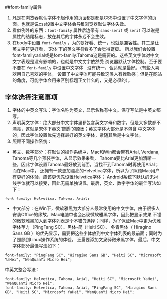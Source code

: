 ##font-family属性
1. 凡是在浏览器默认字体不起作用的页面都是都是CSS中设置了中文字体的页面。也就是说css设置中文字体会导致浏览器默认字体失效。
2. 看似例外的东西：`font-family` 属性后边带有 `sans-serif` 或 `serif` 可以说是属性的结尾标志，放在其后的字体永远不会生效。
3. 在body中设置 `font-family` ，为的是好看、统一，也就是兼容性。其二是让英文字符更好看，‘宋体’下的英文字符看多了会觉得蹩脚。
所以我们会设置font-family:arial或是font-family:Tahoma这是需要的。这些英文字体对中文文字表现是没有影响的，也就是中文文字依然受
浏览器默认字体控制。至于要不要在 `font-family` 中设置中文字体，没有统一，合适就是最好。（有些人喜欢用自己喜欢的字体，
设置了中文字体可能导致这类人有挫败感；但是在网站的角度，可能字体会用来区别标题正文什么的，又是必须的）。
## 字体选择注意事项
1. 字体的中英文写法：字体名称为英文，显示名称有中文。保守写法是中英文都写。
2. 声明英文字体：绝大部分中文字体里都包含英文字母和数字，但是大多数都不漂亮，这就是宋体下英文‘蹩脚’的原因；英文字体大部分是不包含
中文字体的，因此字体设置优先选择最好的英文字体，紧随其后是中文字体。
3. 照顾不同操作系统：
 - 英文、数字部分：在默认的操作系统中，Mac和Win都会带有Arial, Verdana, Tahoma等几个预装字体，从显示效果来看，
 Tahoma要比Arial更加清晰一些，因此字体设置Tahoma最好放到前面，当找不到Tahoma时再使用Arial；而在Mac中，
 还拥有一款更加漂亮的Helvetica字体，所以为了照顾Mac用户有更好的体验，应该更优先设置Helvetica字体；
 Android系统下默认的无衬线字体就可以接受，因此无需单独设置。最后，英文、数字字体的最佳写法如下：
 
 `font-family: Helvetica, Tahoma, Arial;`
 - 中文部分：在Win下，微软雅黑为大部分人最常使用的中文字体，由于很多人安装Office的缘故，Mac电脑中也会出现微软雅黑字体，因此把显示效果
 不错的微软雅黑加入到字体列表是个不错的选择；同样，为了保证Mac中更为优雅字体苹方（PingFang SC）、黑体-简（Heiti SC）、
 冬青黑体（ Hiragino Sans GB ）的优先显示，需要把这些字体放到中文字体列表的最前面；同时为了照顾到Linux操作系统的体验，
 还需要添加文泉驿微米黑字体。最后，中文字体部分最佳写法如下：
 
 `font-family: "PingFang SC", "Hiragino Sans GB", "Heiti SC", "Microsoft YaHei", "WenQuanYi Micro Hei";`
 
 中英文整合写法：
 
 ```
font-family: Helvetica, Tahoma, Arial, "Heiti SC", "Microsoft YaHei", "WenQuanYi Micro Hei";
font-family: Helvetica, Tahoma, Arial, "PingFang SC", "Hiragino Sans GB", "Heiti SC", "Microsoft YaHei", "WenQuanYi Micro Hei";
```